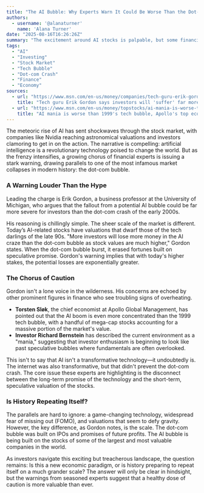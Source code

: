 ```yaml
---
title: "The AI Bubble: Why Experts Warn It Could Be Worse Than the Dot-Com Crash"
authors:
  - username: '@alanaturner'
    name: 'Alana Turner'
date: "2025-08-16T16:26:26Z"
summary: "The excitement around AI stocks is palpable, but some financial gurus are sounding the alarm. University of Michigan's Erik Gordon and other experts warn that today's sky-high valuations could lead to a market correction more painful than the dot-com bust of the late 90s."
tags:
  - "AI"
  - "Investing"
  - "Stock Market"
  - "Tech Bubble"
  - "Dot-com Crash"
  - "Finance"
  - "Economy"
sources:
  - url: "https://www.msn.com/en-us/money/companies/tech-guru-erik-gordon-says-investors-will-suffer-far-more-from-the-ai-boom-than-the-dot-com-crash/ar-AA1Kzqfw"
    title: "Tech guru Erik Gordon says investors will 'suffer' far more from the AI boom than the dot-com crash"
  - url: "https://www.msn.com/en-us/money/topstocks/ai-mania-is-worse-than-1999-s-tech-bubble-apollo-s-top-economist-warns/ar-AA1IRtWK"
    title: "AI mania is worse than 1999's tech bubble, Apollo's top economist warns"
---
```


The meteoric rise of AI has sent shockwaves through the stock market, with companies like Nvidia reaching astronomical valuations and investors clamoring to get in on the action. The narrative is compelling: artificial intelligence is a revolutionary technology poised to change the world. But as the frenzy intensifies, a growing chorus of financial experts is issuing a stark warning, drawing parallels to one of the most infamous market collapses in modern history: the dot-com bubble.

### A Warning Louder Than the Hype

Leading the charge is Erik Gordon, a business professor at the University of Michigan, who argues that the fallout from a potential AI bubble could be far more severe for investors than the dot-com crash of the early 2000s. 

His reasoning is chillingly simple. The sheer scale of the market is different. Today’s AI-related stocks have valuations that dwarf those of the tech darlings of the late 90s. "More investors will lose more money in the AI craze than the dot-com bubble as stock values are much higher," Gordon states. When the dot-com bubble burst, it erased fortunes built on speculative promise. Gordon's warning implies that with today's higher stakes, the potential losses are exponentially greater.

### The Chorus of Caution

Gordon isn't a lone voice in the wilderness. His concerns are echoed by other prominent figures in finance who see troubling signs of overheating.

- **Torsten Sløk**, the chief economist at Apollo Global Management, has pointed out that the AI boom is even more concentrated than the 1999 tech bubble, with a handful of mega-cap stocks accounting for a massive portion of the market's value.
- **Investor Richard Bernstein** has described the current environment as a "mania," suggesting that investor enthusiasm is beginning to look like past speculative bubbles where fundamentals are often overlooked.

This isn't to say that AI isn't a transformative technology—it undoubtedly is. The internet was also transformative, but that didn't prevent the dot-com crash. The core issue these experts are highlighting is the disconnect between the long-term promise of the technology and the short-term, speculative valuation of the stocks.

### Is History Repeating Itself?

The parallels are hard to ignore: a game-changing technology, widespread fear of missing out (FOMO), and valuations that seem to defy gravity. However, the key difference, as Gordon notes, is the scale. The dot-com bubble was built on IPOs and promises of future profits. The AI bubble is being built on the stocks of some of the largest and most valuable companies in the world.

As investors navigate this exciting but treacherous landscape, the question remains: Is this a new economic paradigm, or is history preparing to repeat itself on a much grander scale? The answer will only be clear in hindsight, but the warnings from seasoned experts suggest that a healthy dose of caution is more valuable than ever.
